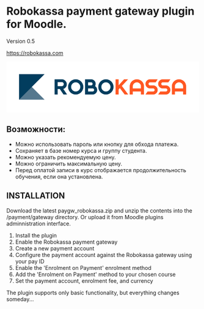 # Robokassa payment gateway plugin for Moodle.

Version 0.5

https://robokassa.com

![alt text](https://raw.githubusercontent.com/Snickser/moodle-paygw_robokassa/da4ffeef22702ad4e087ca6ed78133f6c48dde65/pix/img.svg)


Возможности:
------------
+ Можно использовать пароль или кнопку для обхода платежа.
+ Сохраняет в базе номер курса и группу студента.
+ Можно указать рекомендуемую цену.
+ Можно ограничить максимальную цену.
+ Перед оплатой записи в курс отображается продолжительность обучения, если она установлена.


INSTALLATION
------------
Download the latest paygw_robokassa.zip and unzip the contents into the /payment/gateway directory. Or upload it from Moodle plugins adminnistration interface.

1. Install the plugin
2. Enable the Robokassa payment gateway
3. Create a new payment account
4. Configure the payment account against the Robokassa gateway using your pay ID
5. Enable the 'Enrolment on Payment' enrolment method
6. Add the 'Enrolment on Payment' method to your chosen course
7. Set the payment account, enrolment fee, and currency

The plugin supports only basic functionality, but everything changes someday...
